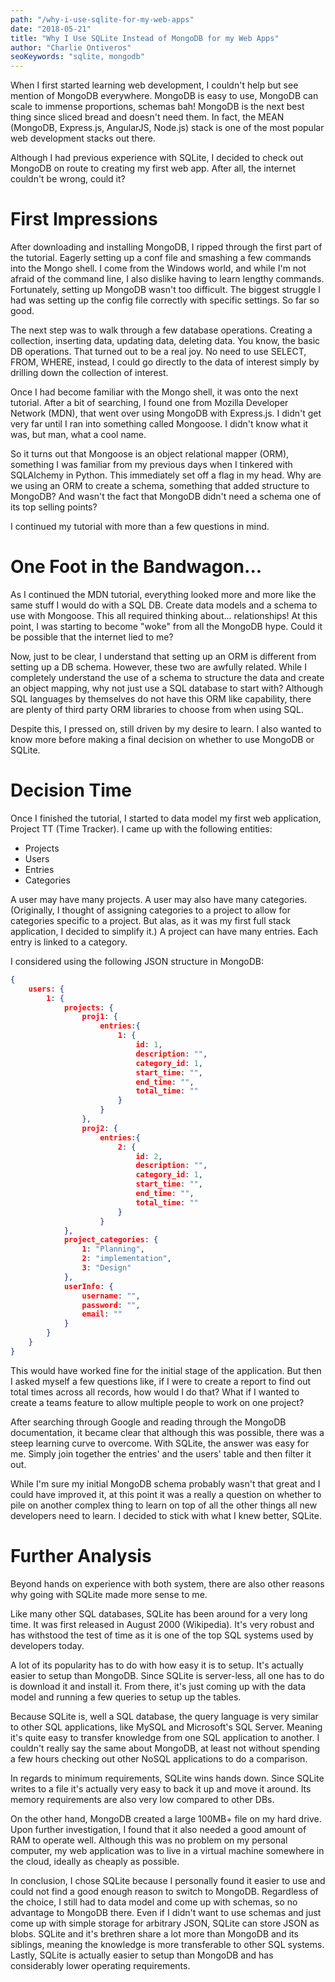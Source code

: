 ```yaml
---
path: "/why-i-use-sqlite-for-my-web-apps"
date: "2018-05-21"
title: "Why I Use SQLite Instead of MongoDB for my Web Apps"
author: "Charlie Ontiveros"
seoKeywords: "sqlite, mongodb"
---
```


When I first started learning web development, I couldn't help but see mention of MongoDB everywhere. MongoDB is easy to use, MongoDB can scale to immense proportions, schemas bah! MongoDB is the next best thing since sliced bread and doesn't need them. In fact, the MEAN (MongoDB, Express.js, AngularJS, Node.js) stack is one of the most popular web development stacks out there.

Although I had previous experience with SQLite, I decided to check out MongoDB on route to creating my first web app. After all, the internet couldn't be wrong, could it?

# First Impressions

After downloading and installing MongoDB, I ripped through the first part of the tutorial. Eagerly setting up a conf file and smashing a few commands into the Mongo shell. I come from the Windows world, and while I'm not afraid of the command line, I also dislike having to learn lengthy commands. Fortunately, setting up MongoDB wasn't too difficult. The biggest struggle I had was setting up the config file correctly with specific settings. So far so good.

The next step was to walk through a few database operations. Creating a collection, inserting data, updating data, deleting data. You know, the basic DB operations. That turned out to be a real joy. No need to use SELECT, FROM, WHERE, instead, I could go directly to the data of interest simply by drilling down the collection of interest.

Once I had become familiar with the Mongo shell, it was onto the next tutorial. After a bit of searching, I found one from Mozilla Developer Network (MDN), that went over using MongoDB with Express.js. I didn't get very far until I ran into something called Mongoose. I didn't know what it was, but man, what a cool name.

So it turns out that Mongoose is an object relational mapper (ORM), something I was familiar from my previous days when I tinkered with SQLAlchemy in Python. This immediately set off a flag in my head. Why are we using an ORM to create a schema, something that added structure to MongoDB? And wasn't the fact that MongoDB didn't need a schema one of its top selling points?

I continued my tutorial with more than a few questions in mind.

# One Foot in the Bandwagon...


As I continued the MDN tutorial, everything looked more and more like the same stuff I would do with a SQL DB. Create data models and a schema to use with Mongoose. This all required thinking about... relationships! At this point, I was starting to become "woke" from all the MongoDB hype. Could it be possible that the internet lied to me?

Now, just to be clear, I understand that setting up an ORM is different from setting up a DB schema. However, these two are awfully related. While I completely understand the use of a schema to structure the data and create an object mapping, why not just use a SQL database to start with? Although SQL languages by themselves do not have this ORM like capability, there are plenty of third party ORM libraries to choose from when using SQL.

Despite this, I pressed on, still driven by my desire to learn. I also wanted to know more before making a final decision on whether to use MongoDB or SQLite.

# Decision Time

Once I finished the tutorial, I started to data model my first web application, Project TT (Time Tracker). I came up with the following entities:

*   Projects
*   Users
*   Entries
*   Categories

A user may have many projects. A user may also have many categories. (Originally, I thought of assigning categories to a project to allow for categories specific to a project. But alas, as it was my first full stack application, I decided to simplify it.) A project can have many entries. Each entry is linked to a category.

I considered using the following JSON structure in MongoDB:
```json
{
    users: {
        1: {
            projects: {
                proj1: {
                    entries:{
                        1: {
                            id: 1,
                            description: "",
                            category_id: 1,
                            start_time: "",
                            end_time: "",
                            total_time: ""
                        }
                    }
                },
                proj2: {
                    entries:{
                        2: {
                            id: 2,
                            description: "",
                            category_id: 1,
                            start_time: "",
                            end_time: "",
                            total_time: ""
                        }
                    }
            },
            project_categories: {
                1: "Planning",
                2: "implementation",
                3: "Design"
            },
            userInfo: {
                username: "",
                password: "",
                email: ""
            }
        }
    }
}
```
This would have worked fine for the initial stage of the application. But then I asked myself a few questions like, if I were to create a report to find out total times across all records, how would I do that? What if I wanted to create a teams feature to allow multiple people to work on one project?

After searching through Google and reading through the MongoDB documentation, it became clear that although this was possible, there was a steep learning curve to overcome. With SQLite, the answer was easy for me. Simply join together the entries' and the users' table and then filter it out.

While I'm sure my initial MongoDB schema probably wasn't that great and I could have improved it, at this point it was a really a question on whether to pile on another complex thing to learn on top of all the other things all new developers need to learn. I decided to stick with what I knew better, SQLite.

# Further Analysis


Beyond hands on experience with both system, there are also other reasons why going with SQLite made more sense to me.

Like many other SQL databases, SQLite has been around for a very long time. It was first released in August 2000 (Wikipedia). It's very robust and has withstood the test of time as it is one of the top SQL systems used by developers today.

A lot of its popularity has to do with how easy it is to setup. It's actually easier to setup than MongoDB. Since SQLite is server-less, all one has to do is download it and install it. From there, it's just coming up with the data model and running a few queries to setup up the tables.

Because SQLite is, well a SQL database, the query language is very similar to other SQL applications, like MySQL and Microsoft's SQL Server. Meaning it's quite easy to transfer knowledge from one SQL application to another. I couldn't really say the same about MongoDB, at least not without spending a few hours checking out other NoSQL applications to do a comparison.

In regards to minimum requirements, SQLite wins hands down. Since SQLite writes to a file it's actually very easy to back it up and move it around. Its memory requirements are also very low compared to other DBs.

On the other hand, MongoDB created a large 100MB+ file on my hard drive. Upon further investigation, I found that it also needed a good amount of RAM to operate well. Although this was no problem on my personal computer, my web application was to live in a virtual machine somewhere in the cloud, ideally as cheaply as possible.

In conclusion, I chose SQLite because I personally found it easier to use and could not find a good enough reason to switch to MongoDB. Regardless of the choice, I still had to data model and come up with schemas, so no advantage to MongoDB there. Even if I didn't want to use schemas and just come up with simple storage for arbitrary JSON, SQLite can store JSON as blobs. SQLite and it's brethren share a lot more than MongoDB and its siblings, meaning the knowledge is more transferable to other SQL systems. Lastly, SQLite is actually easier to setup than MongoDB and has considerably lower operating requirements.
